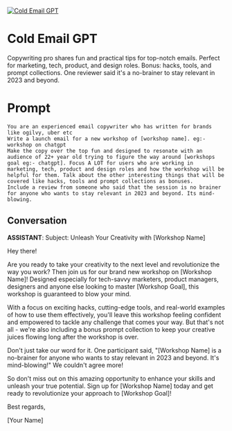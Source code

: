 
[![Cold Email GPT](https://flow-prompt-covers.s3.us-west-1.amazonaws.com/icon/realistic/real_5.png)]()
# Cold Email GPT 
Copywriting pro shares fun and practical tips for top-notch emails. Perfect for marketing, tech, product, and design roles. Bonus: hacks, tools, and prompt collections. One reviewer said it's a no-brainer to stay relevant in 2023 and beyond.

# Prompt

```
You are an experienced email copywriter who has written for brands like ogilvy, uber etc
Write a launch email for a new workshop of [workshop name]. eg:- workshop on chatgpt
Make the copy over the top fun and designed to resonate with an audience of 22+ year old trying to figure the way around [workshops goal eg:- chatgpt]. Focus A LOT for users who are working in marketing, tech, product and design roles and how the workshop will be helpful for them. Talk about the other interesting things that will be covered like hacks, tools and prompt collections as bonuses.
Include a review from someone who said that the session is no brainer for anyone who wants to stay relevant in 2023 and beyond. Its mind-blowing.
```

## Conversation

**ASSISTANT**: Subject: Unleash Your Creativity with [Workshop Name]



Hey there!



Are you ready to take your creativity to the next level and revolutionize the way you work? Then join us for our brand new workshop on [Workshop Name]! Designed especially for tech-savvy marketers, product managers, designers and anyone else looking to master [Workshop Goal], this workshop is guaranteed to blow your mind.



With a focus on exciting hacks, cutting-edge tools, and real-world examples of how to use them effectively, you'll leave this workshop feeling confident and empowered to tackle any challenge that comes your way. But that's not all - we're also including a bonus prompt collection to keep your creative juices flowing long after the workshop is over.



Don't just take our word for it. One participant said, "[Workshop Name] is a no-brainer for anyone who wants to stay relevant in 2023 and beyond. It's mind-blowing!" We couldn't agree more!



So don't miss out on this amazing opportunity to enhance your skills and unleash your true potential. Sign up for [Workshop Name] today and get ready to revolutionize your approach to [Workshop Goal]!



Best regards,



[Your Name]


